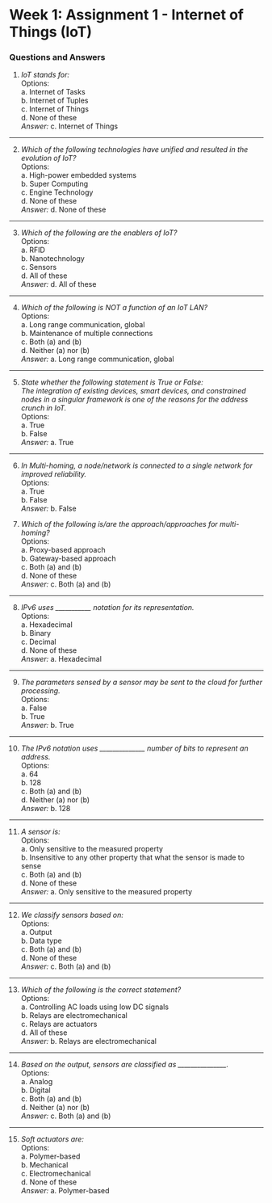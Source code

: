 # Week 1: Assignment 1 - Internet of Things (IoT)

### Questions and Answers

1. *IoT stands for:*  
   Options:  
     a. Internet of Tasks  
     b. Internet of Tuples  
     c. Internet of Things  
     d. None of these  
    *Answer:* c. Internet of Things  
---
2. *Which of the following technologies have unified and resulted in the evolution of IoT?*  
    Options:  
     a. High-power embedded systems  
     b. Super Computing  
     c. Engine Technology  
     d. None of these  
    *Answer:* d. None of these  
---
3. *Which of the following are the enablers of IoT?*  
    Options:  
     a. RFID  
     b. Nanotechnology  
     c. Sensors  
     d. All of these  
   *Answer:* d. All of these  
---
4. *Which of the following is NOT a function of an IoT LAN?*  
    Options:  
     a. Long range communication, global  
     b. Maintenance of multiple connections  
     c. Both (a) and (b)  
     d. Neither (a) nor (b)  
    *Answer:* a. Long range communication, global  
---
5. *State whether the following statement is True or False:*  
   *The integration of existing devices, smart devices, and constrained nodes in a singular framework is one of the reasons for the address crunch in IoT.*  
    Options:  
     a. True  
     b. False  
    *Answer:* a. True  
---
6. *In Multi-homing, a node/network is connected to a single network for improved reliability.*  
    Options:  
     a. True  
     b. False  
    *Answer:* b. False  

7. *Which of the following is/are the approach/approaches for multi-homing?*  
    Options:  
     a. Proxy-based approach  
     b. Gateway-based approach  
     c. Both (a) and (b)  
     d. None of these  
    *Answer:* c. Both (a) and (b)  
---
8. *IPv6 uses ___________ notation for its representation.*  
    Options:  
     a. Hexadecimal  
     b. Binary  
     c. Decimal  
     d. None of these  
    *Answer:* a. Hexadecimal  
---
9. *The parameters sensed by a sensor may be sent to the cloud for further processing.*  
    Options:  
     a. False  
     b. True  
    *Answer:* b. True  
---
10. *The IPv6 notation uses ______________ number of bits to represent an address.*  
     Options:  
      a. 64  
      b. 128  
      c. Both (a) and (b)  
      d. Neither (a) nor (b)  
     *Answer:* b. 128  
---
11. *A sensor is:*  
     Options:  
      a. Only sensitive to the measured property  
      b. Insensitive to any other property that what the sensor is made to sense  
      c. Both (a) and (b)  
      d. None of these  
     *Answer:* a. Only sensitive to the measured property  
---
12. *We classify sensors based on:*  
     Options:  
      a. Output  
      b. Data type  
      c. Both (a) and (b)  
      d. None of these  
     *Answer:* c. Both (a) and (b)  
---
13. *Which of the following is the correct statement?*  
     Options:  
      a. Controlling AC loads using low DC signals  
      b. Relays are electromechanical  
      c. Relays are actuators  
      d. All of these  
     *Answer:* b. Relays are electromechanical  
---
14. *Based on the output, sensors are classified as _______________.*  
     Options:  
      a. Analog  
      b. Digital  
      c. Both (a) and (b)  
      d. Neither (a) nor (b)  
    *Answer:* c. Both (a) and (b)  
---
15. *Soft actuators are:*  
     Options:  
      a. Polymer-based  
      b. Mechanical  
      c. Electromechanical  
      d. None of these  
     *Answer:* a. Polymer-based
